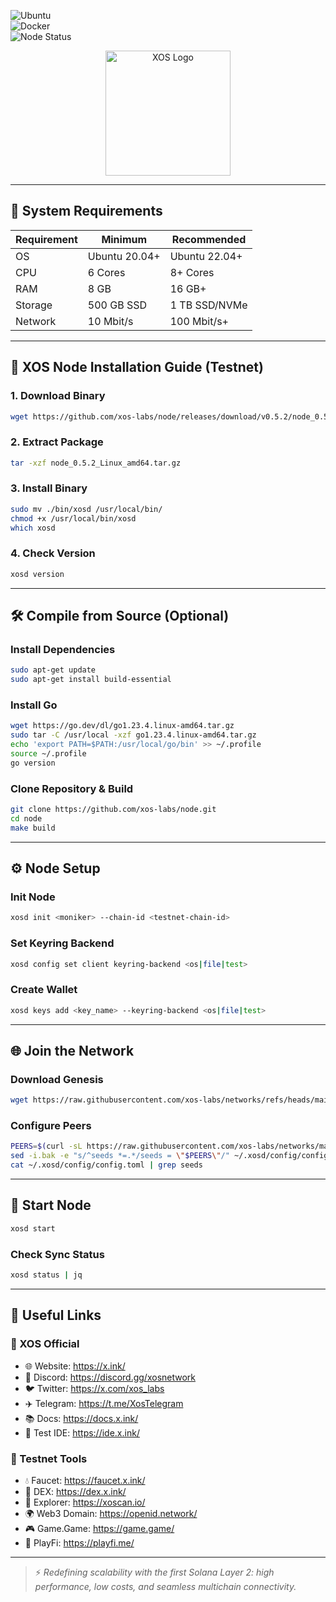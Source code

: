 
![Ubuntu](https://img.shields.io/badge/Ubuntu-22.04-orange)  
![Docker](https://img.shields.io/badge/Tool-Docker-blue)  
![Node Status](https://img.shields.io/badge/Node%20Status-Active-brightgreen)

<p align="center">
  <img src="https://pbs.twimg.com/profile_images/1861059503325913088/axi4e4i1.jpg" width="200" alt="XOS Logo"/>
</p>

---

## 🧱 System Requirements

| Requirement | Minimum       | Recommended     |
|------------|----------------|-----------------|
| OS         | Ubuntu 20.04+  | Ubuntu 22.04+   |
| CPU        | 6 Cores        | 8+ Cores        |
| RAM        | 8 GB           | 16 GB+          |
| Storage    | 500 GB SSD     | 1 TB SSD/NVMe   |
| Network    | 10 Mbit/s      | 100 Mbit/s+     |

---

## 🚀 XOS Node Installation Guide (Testnet)

### 1. Download Binary
```bash
wget https://github.com/xos-labs/node/releases/download/v0.5.2/node_0.5.2_Linux_amd64.tar.gz
```

### 2. Extract Package
```bash
tar -xzf node_0.5.2_Linux_amd64.tar.gz
```

### 3. Install Binary
```bash
sudo mv ./bin/xosd /usr/local/bin/
chmod +x /usr/local/bin/xosd
which xosd
```

### 4. Check Version
```bash
xosd version
```

---

## 🛠️ Compile from Source (Optional)

### Install Dependencies
```bash
sudo apt-get update
sudo apt-get install build-essential
```

### Install Go
```bash
wget https://go.dev/dl/go1.23.4.linux-amd64.tar.gz
sudo tar -C /usr/local -xzf go1.23.4.linux-amd64.tar.gz
echo 'export PATH=$PATH:/usr/local/go/bin' >> ~/.profile
source ~/.profile
go version
```

### Clone Repository & Build
```bash
git clone https://github.com/xos-labs/node.git
cd node
make build
```

---

## ⚙️ Node Setup

### Init Node
```bash
xosd init <moniker> --chain-id <testnet-chain-id>
```

### Set Keyring Backend
```bash
xosd config set client keyring-backend <os|file|test>
```

### Create Wallet
```bash
xosd keys add <key_name> --keyring-backend <os|file|test>
```

---

## 🌐 Join the Network

### Download Genesis
```bash
wget https://raw.githubusercontent.com/xos-labs/networks/refs/heads/main/testnet/genesis.json -O ~/.xosd/config/genesis.json
```

### Configure Peers
```bash
PEERS=$(curl -sL https://raw.githubusercontent.com/xos-labs/networks/main/testnet/peers.txt | sort -R | head -n 10 | awk '{print $1}' | paste -s -d, -)
sed -i.bak -e "s/^seeds *=.*/seeds = \"$PEERS\"/" ~/.xosd/config/config.toml
cat ~/.xosd/config/config.toml | grep seeds
```

---

## 🔄 Start Node
```bash
xosd start
```

### Check Sync Status
```bash
xosd status | jq
```

---

## 🧭 Useful Links

### 🔗 XOS Official
- 🌐 Website: https://x.ink/
- 💬 Discord: https://discord.gg/xosnetwork
- 🐦 Twitter: https://x.com/xos_labs
- ✈️ Telegram: https://t.me/XosTelegram
- 📚 Docs: https://docs.x.ink/
- 🧪 Test IDE: https://ide.x.ink/

### 🧪 Testnet Tools
- 💧 Faucet: https://faucet.x.ink/
- 💱 DEX: https://dex.x.ink/
- 🔎 Explorer: https://xoscan.io/
- 🌍 Web3 Domain: https://openid.network/
- 🎮 Game.Game: https://game.game/
- 🎲 PlayFi: https://playfi.me/

---

> ⚡ *Redefining scalability with the first Solana Layer 2: high performance, low costs, and seamless multichain connectivity.*
